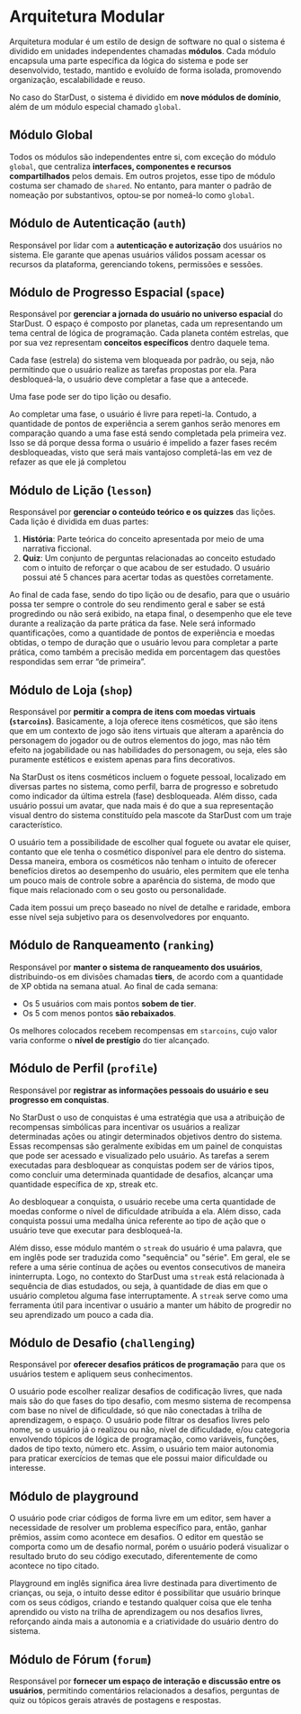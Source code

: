 # Arquitetura Modular

Arquitetura modular é um estilo de design de software no qual o sistema é dividido em unidades independentes chamadas **módulos**. Cada módulo encapsula uma parte específica da lógica do sistema e pode ser desenvolvido, testado, mantido e evoluído de forma isolada, promovendo organização, escalabilidade e reuso.

No caso do StarDust, o sistema é dividido em **nove módulos de domínio**, além de um módulo especial chamado `global`.

## Módulo Global

Todos os módulos são independentes entre si, com exceção do módulo `global`, que centraliza **interfaces, componentes e recursos compartilhados** pelos demais. Em outros projetos, esse tipo de módulo costuma ser chamado de `shared`. No entanto, para manter o padrão de nomeação por substantivos, optou-se por nomeá-lo como `global`.

## Módulo de Autenticação (`auth`)

Responsável por lidar com a **autenticação e autorização** dos usuários no sistema. Ele garante que apenas usuários válidos possam acessar os recursos da plataforma, gerenciando tokens, permissões e sessões.

## Módulo de Progresso Espacial (`space`)

Responsável por **gerenciar a jornada do usuário no universo espacial** do StarDust. O espaço é composto por planetas, cada um representando um tema central de lógica de programação. Cada planeta contém estrelas, que por sua vez representam **conceitos específicos** dentro daquele tema.

Cada fase (estrela) do sistema vem bloqueada por padrão, ou seja, não permitindo que o usuário realize as tarefas propostas por ela. Para desbloqueá-la, o usuário deve completar a fase que a antecede.

Uma fase pode ser do tipo lição ou desafio.

Ao completar uma fase, o usuário é livre para repeti-la. Contudo, a quantidade de pontos de experiência a serem ganhos serão menores em comparação quando a uma fase está sendo completada pela primeira vez. Isso se dá porque dessa forma o usuário é impelido a fazer fases recém desbloqueadas, visto que será mais vantajoso completá-las em vez de refazer as que ele já completou

## Módulo de Lição (`lesson`)

Responsável por **gerenciar o conteúdo teórico e os quizzes** das lições. Cada lição é dividida em duas partes:
1. **História**: Parte teórica do conceito apresentada por meio de uma narrativa ficcional.
2. **Quiz**: Um conjunto de perguntas relacionadas ao conceito estudado com o intuito de reforçar o que acabou de ser estudado. O usuário possui até 5 chances para acertar todas as questões corretamente.

Ao final de cada fase, sendo do tipo lição ou de desafio, para que o usuário possa ter sempre o controle do seu rendimento geral e saber se está progredindo ou não será exibido, na etapa final, o desempenho que ele teve durante a realização da parte prática da fase. Nele será informado quantificações, como a quantidade de pontos de experiência e moedas obtidas, o tempo de duração que o usuário levou para completar a parte prática, como também a precisão medida em porcentagem das questões respondidas sem errar “de primeira”. 

## Módulo de Loja (`shop`)

Responsável por **permitir a compra de itens com moedas virtuais (`starcoins`)**. Basicamente, a loja oferece itens cosméticos, que são itens que em um contexto de jogo são itens virtuais que alteram a aparência do personagem do jogador ou de outros elementos do jogo, mas não têm efeito na jogabilidade ou nas habilidades do personagem, ou seja, eles são puramente estéticos e existem apenas para fins decorativos.

Na StarDust os itens cosméticos incluem o foguete pessoal, localizado em diversas partes no sistema, como perfil, barra de progresso e sobretudo como indicador da última estrela (fase) desbloqueada. Além disso, cada usuário possui um avatar, que nada mais é do que a sua representação visual dentro do sistema constituído pela mascote da StarDust com um traje característico.

O usuário tem a possibilidade de escolher qual foguete ou avatar ele quiser, contanto que ele tenha o cosmético disponível para ele dentro do sistema. Dessa maneira, embora os cosméticos não tenham o intuito de oferecer benefícios diretos ao desempenho do usuário, eles permitem que ele tenha um pouco mais de controle sobre a aparência do sistema, de modo que fique mais relacionado com o seu gosto ou personalidade.

Cada item possui um preço baseado no nível de detalhe e raridade, embora esse nível seja subjetivo para os desenvolvedores por enquanto.

## Módulo de Ranqueamento (`ranking`)

Responsável por **manter o sistema de ranqueamento dos usuários**, distribuindo-os em divisões chamadas **tiers**, de acordo com a quantidade de XP obtida na semana atual. Ao final de cada semana:
- Os 5 usuários com mais pontos **sobem de tier**.
- Os 5 com menos pontos **são rebaixados**.

Os melhores colocados recebem recompensas em `starcoins`, cujo valor varia conforme o **nível de prestígio** do tier alcançado.

## Módulo de Perfil (`profile`)

Responsável por **registrar as informações pessoais do usuário e seu progresso em conquistas**. 

No StarDust o uso de conquistas é uma estratégia que usa a atribuição de recompensas simbólicas para incentivar os usuários a realizar determinadas ações ou atingir determinados objetivos dentro do sistema. Essas recompensas são geralmente exibidas em um painel de conquistas que pode ser acessado e visualizado pelo usuário. As tarefas a serem executadas para desbloquear as conquistas podem ser de vários tipos, como concluir uma determinada quantidade de desafios, alcançar uma quantidade específica de xp, streak etc.

Ao desbloquear a conquista, o usuário recebe uma certa quantidade de moedas conforme o nível de dificuldade atribuída a ela. Além disso, cada conquista possui uma medalha única referente ao tipo de ação que o usuário teve que executar para desbloqueá-la.

Além disso, esse módulo mantém o `streak` do usuário é uma palavra, que em inglês pode ser traduzida como "sequência" ou "série". Em geral, ele se refere a uma série contínua de ações ou eventos consecutivos de maneira ininterrupta. Logo, no contexto do StarDust uma `streak` está relacionada à sequência de dias estudados, ou seja, à quantidade de dias em que o usuário completou alguma fase interruptamente. A `streak` serve como uma ferramenta útil para incentivar o usuário a manter um hábito de progredir no seu aprendizado um pouco a cada dia.

## Módulo de Desafio (`challenging`)

Responsável por **oferecer desafios práticos de programação** para que os usuários testem e apliquem seus conhecimentos.

O usuário pode escolher realizar desafios de codificação livres, que nada mais são do que fases do tipo desafio, com mesmo sistema de recompensa com base no nível de dificuldade, só que não conectadas à trilha de aprendizagem, o espaço. O usuário pode filtrar os desafios livres pelo nome, se o usuário já o realizou ou não, nível de dificuldade, e/ou categoria envolvendo tópicos de lógica de programação, como variáveis, funções, dados de tipo texto, número etc. Assim, o usuário tem maior autonomia para praticar exercícios de temas que ele possui maior dificuldade ou interesse.

## Módulo de playground

O usuário pode criar códigos de forma livre em um editor, sem haver a necessidade de resolver um problema específico para, então, ganhar prêmios, assim como acontece em desafios. O editor em questão se comporta como um de desafio normal, porém o usuário poderá visualizar o resultado bruto do seu código executado, diferentemente de como acontece no tipo citado.

Playground em inglês significa área livre destinada para divertimento de crianças, ou seja, o intuito desse editor é possibilitar que usuário brinque com os seus códigos, criando e testando qualquer coisa que ele tenha aprendido ou visto na trilha de aprendizagem ou nos desafios livres, reforçando ainda mais a autonomia e a criatividade do usuário dentro do sistema.

## Módulo de Fórum (`forum`)

Responsável por **fornecer um espaço de interação e discussão entre os usuários**, permitindo comentários relacionados a desafios, perguntas de quiz ou tópicos gerais através de postagens e respostas.

